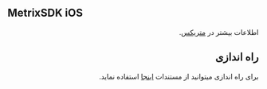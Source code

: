 
## MetrixSDK iOS
<div dir="rtl">

اطلاعات بیشتر در [متریکس](https://metrix.ir).
  

<h2>راه اندازی</h2>

برای راه اندازی میتوانید از مستندات [اینجا](https://metrix.ir/docs/sdk/ios) استفاده نماید. 

</div>
